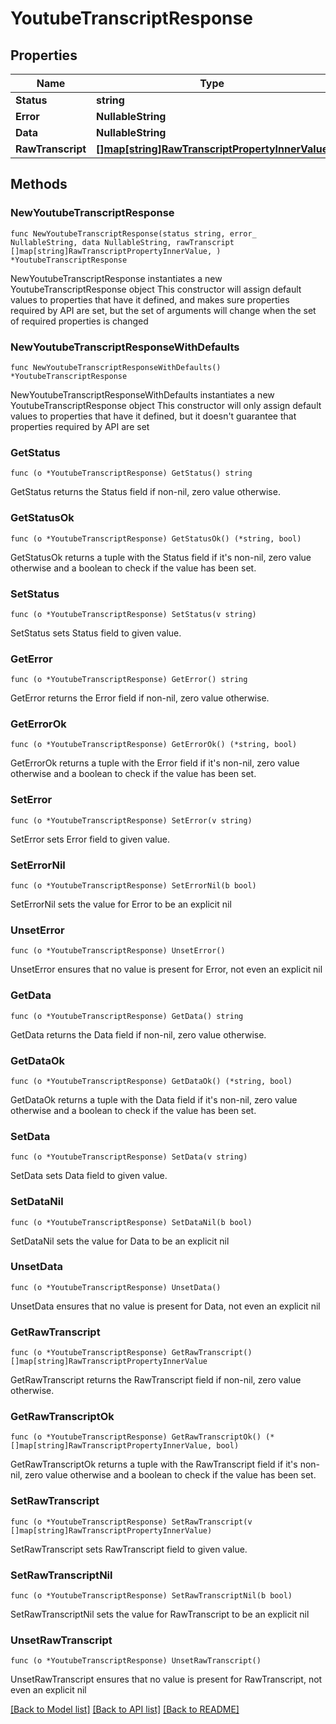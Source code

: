 # YoutubeTranscriptResponse

## Properties

Name | Type | Description | Notes
------------ | ------------- | ------------- | -------------
**Status** | **string** |  | 
**Error** | **NullableString** |  | 
**Data** | **NullableString** |  | 
**RawTranscript** | [**[]map[string]RawTranscriptPropertyInnerValue**](map[string]RawTranscriptPropertyInnerValue.md) |  | 

## Methods

### NewYoutubeTranscriptResponse

`func NewYoutubeTranscriptResponse(status string, error_ NullableString, data NullableString, rawTranscript []map[string]RawTranscriptPropertyInnerValue, ) *YoutubeTranscriptResponse`

NewYoutubeTranscriptResponse instantiates a new YoutubeTranscriptResponse object
This constructor will assign default values to properties that have it defined,
and makes sure properties required by API are set, but the set of arguments
will change when the set of required properties is changed

### NewYoutubeTranscriptResponseWithDefaults

`func NewYoutubeTranscriptResponseWithDefaults() *YoutubeTranscriptResponse`

NewYoutubeTranscriptResponseWithDefaults instantiates a new YoutubeTranscriptResponse object
This constructor will only assign default values to properties that have it defined,
but it doesn't guarantee that properties required by API are set

### GetStatus

`func (o *YoutubeTranscriptResponse) GetStatus() string`

GetStatus returns the Status field if non-nil, zero value otherwise.

### GetStatusOk

`func (o *YoutubeTranscriptResponse) GetStatusOk() (*string, bool)`

GetStatusOk returns a tuple with the Status field if it's non-nil, zero value otherwise
and a boolean to check if the value has been set.

### SetStatus

`func (o *YoutubeTranscriptResponse) SetStatus(v string)`

SetStatus sets Status field to given value.


### GetError

`func (o *YoutubeTranscriptResponse) GetError() string`

GetError returns the Error field if non-nil, zero value otherwise.

### GetErrorOk

`func (o *YoutubeTranscriptResponse) GetErrorOk() (*string, bool)`

GetErrorOk returns a tuple with the Error field if it's non-nil, zero value otherwise
and a boolean to check if the value has been set.

### SetError

`func (o *YoutubeTranscriptResponse) SetError(v string)`

SetError sets Error field to given value.


### SetErrorNil

`func (o *YoutubeTranscriptResponse) SetErrorNil(b bool)`

 SetErrorNil sets the value for Error to be an explicit nil

### UnsetError
`func (o *YoutubeTranscriptResponse) UnsetError()`

UnsetError ensures that no value is present for Error, not even an explicit nil
### GetData

`func (o *YoutubeTranscriptResponse) GetData() string`

GetData returns the Data field if non-nil, zero value otherwise.

### GetDataOk

`func (o *YoutubeTranscriptResponse) GetDataOk() (*string, bool)`

GetDataOk returns a tuple with the Data field if it's non-nil, zero value otherwise
and a boolean to check if the value has been set.

### SetData

`func (o *YoutubeTranscriptResponse) SetData(v string)`

SetData sets Data field to given value.


### SetDataNil

`func (o *YoutubeTranscriptResponse) SetDataNil(b bool)`

 SetDataNil sets the value for Data to be an explicit nil

### UnsetData
`func (o *YoutubeTranscriptResponse) UnsetData()`

UnsetData ensures that no value is present for Data, not even an explicit nil
### GetRawTranscript

`func (o *YoutubeTranscriptResponse) GetRawTranscript() []map[string]RawTranscriptPropertyInnerValue`

GetRawTranscript returns the RawTranscript field if non-nil, zero value otherwise.

### GetRawTranscriptOk

`func (o *YoutubeTranscriptResponse) GetRawTranscriptOk() (*[]map[string]RawTranscriptPropertyInnerValue, bool)`

GetRawTranscriptOk returns a tuple with the RawTranscript field if it's non-nil, zero value otherwise
and a boolean to check if the value has been set.

### SetRawTranscript

`func (o *YoutubeTranscriptResponse) SetRawTranscript(v []map[string]RawTranscriptPropertyInnerValue)`

SetRawTranscript sets RawTranscript field to given value.


### SetRawTranscriptNil

`func (o *YoutubeTranscriptResponse) SetRawTranscriptNil(b bool)`

 SetRawTranscriptNil sets the value for RawTranscript to be an explicit nil

### UnsetRawTranscript
`func (o *YoutubeTranscriptResponse) UnsetRawTranscript()`

UnsetRawTranscript ensures that no value is present for RawTranscript, not even an explicit nil

[[Back to Model list]](../README.md#documentation-for-models) [[Back to API list]](../README.md#documentation-for-api-endpoints) [[Back to README]](../README.md)


